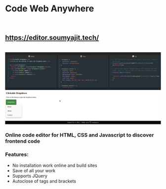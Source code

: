 # Code Web Anywhere

<br/>

## https://editor.soumyajit.tech/

<br/>
<div align="center">
  <img alt="Demo" src="./src/Assets/readme-img.png"/>
</div>

### Online code editor for HTML, CSS and Javascript to discover frontend code

### Features:

- No installation work online and build sites
- Save of all your work
- Supports JQuery
- Autoclose of tags and brackets
